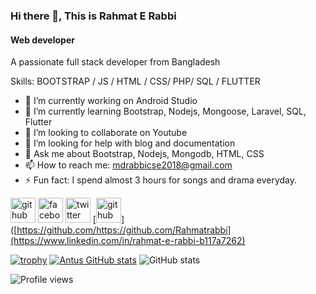 ### Hi there 👋, This is Rahmat E Rabbi
#### Web developer


A passionate full stack developer from Bangladesh


Skills: BOOTSTRAP / JS / HTML / CSS/ PHP/ SQL / FLUTTER

- 🔭 I’m currently working on Android Studio 
- 🌱 I’m currently learning Bootstrap, Nodejs, Mongoose, Laravel, SQL, Flutter 
- 👯 I’m looking to collaborate on Youtube 
- 🤔 I’m looking for help with blog and documentation 
- 💬 Ask me about Bootstrap, Nodejs, Mongodb, HTML, CSS 
- 📫 How to reach me: mdrabbicse2018@gmail.com 
- ⚡ Fun fact: I spend almost 3 hours for songs and drama everyday. 


[<img src='https://cdn.jsdelivr.net/npm/simple-icons@3.0.1/icons/github.svg' alt='github' height='40'>](https://github.com/https://github.com/Rahmatrabbi)  [<img src='https://cdn.jsdelivr.net/npm/simple-icons@3.0.1/icons/facebook.svg' alt='facebook' height='40'>](https://www.facebook.com/https://www.facebook.com/drj.antu/)  [<img src='https://cdn.jsdelivr.net/npm/simple-icons@3.0.1/icons/twitter.svg' alt='twitter' height='40'>](https://twitter.com/https://twitter.com/MDRER51)  [<img src='https://cdn.jsdelivr.net/npm/simple-icons@3.0.1/icons/github.svg' alt='github' height='40'>]([https://github.com/https://github.com/Rahmatrabbi](https://www.linkedin.com/in/rahmat-e-rabbi-b117a7262)

[![trophy](https://github-profile-trophy.vercel.app/?username=https://github.com/Rahmatrabbi)](https://github.com/ryo-ma/github-profile-trophy)
[![Antus GitHub stats](https://github-readme-stats.vercel.app/api?username=Rahmatrabbi)](https://github.com/Rahmatrabbi/github-readme-stats)
![GitHub stats](https://github-readme-stats.vercel.app/api?username=https://github.com/Rahmatrabbi&show_icons=true)  

![Profile views](https://gpvc.arturio.dev/https://github.com/Rahmatrabbi)  
